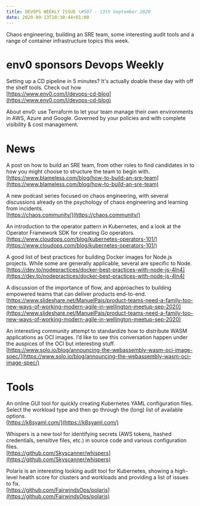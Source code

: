 ```yaml
---
title: DEVOPS WEEKLY ISSUE \#507 - 13th September 2020 
date: 2020-09-13T10:30:44+01:00
---
```


Chaos engineering, building an SRE team, some interesting audit tools and a range of container infrastructure topics this week.


env0 sponsors Devops Weekly
========================

Setting up a CD pipeline in 5 minutes? It's actually doable these day with off the shelf tools. Check out how
<br>[https://www.env0.com/l/devops-cd-blog](https://www.env0.com/l/devops-cd-blog)

About env0: use Terraform to let your team manage their own environments in AWS, Azure and Google. Governed by your policies and with complete visibility & cost management.


News
====

A post on how to build an SRE team, from other roles to find candidates in to how you might choose to structure the team to begin with.
<br>[https://www.blameless.com/blog/how-to-build-an-sre-team](https://www.blameless.com/blog/how-to-build-an-sre-team)


A new podcast series focused on chaos engineering, with several discussions already on the psychology of chaos engineering and learning from incidents.
<br>[https://chaos.community/](https://chaos.community/)


An introduction to the operator pattern in Kubernetes, and a look at the Operator Framework SDK for creating Go operators.
<br>[https://www.cloudops.com/blog/kubernetes-operators-101/](https://www.cloudops.com/blog/kubernetes-operators-101/)


A good list of best practices for building Docker images for Node.js projects. While some are generally applicable, several are specific to Node.
<br>[https://dev.to/nodepractices/docker-best-practices-with-node-js-4ln4](https://dev.to/nodepractices/docker-best-practices-with-node-js-4ln4)


A discussion of the importance of flow, and approaches to building empowered teams that can deliver products end-to-end.
<br>[https://www.slideshare.net/ManuelPais/product-teams-need-a-family-too-new-ways-of-working-modern-agile-in-wellington-meetup-sep-2020](https://www.slideshare.net/ManuelPais/product-teams-need-a-family-too-new-ways-of-working-modern-agile-in-wellington-meetup-sep-2020)


An interesting community attempt to standardize how to distribute WASM applications as OCI images. I’d like to see this conversation happen under the auspices of the OCI but interesting stuff.
<br>[https://www.solo.io/blog/announcing-the-webassembly-wasm-oci-image-spec/](https://www.solo.io/blog/announcing-the-webassembly-wasm-oci-image-spec/)


Tools
=====

An online GUI tool for quickly creating Kubernetes YAML configuration files. Select the workload type and then go through the (long) list of available options.
<br>[https://k8syaml.com/](https://k8syaml.com/)


Whispers is a new tool for identifying secrets (AWS tokens, hashed credentials, sensitive files, etc.) in source code and various configuration files.
<br>[https://github.com/Skyscanner/whispers](https://github.com/Skyscanner/whispers)


Polaris is an interesting looking audit tool for Kubernetes, showing a high-level health score for clusters and workloads and providing a list of issues to fix.
<br>[https://github.com/FairwindsOps/polaris](https://github.com/FairwindsOps/polaris)




